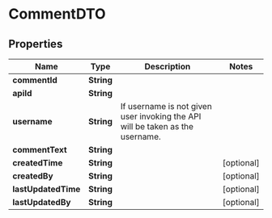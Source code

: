 
# CommentDTO

## Properties
Name | Type | Description | Notes
------------ | ------------- | ------------- | -------------
**commentId** | **String** |  | 
**apiId** | **String** |  | 
**username** | **String** | If username is not given user invoking the API will be taken as the username.  | 
**commentText** | **String** |  | 
**createdTime** | **String** |  |  [optional]
**createdBy** | **String** |  |  [optional]
**lastUpdatedTime** | **String** |  |  [optional]
**lastUpdatedBy** | **String** |  |  [optional]



